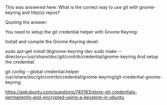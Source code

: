 This was answered here: What is the correct way to use git with gnome-keyring and http(s) repos?

Quoting the answer:

You need to setup the git credential helper with Gnome Keyring:

Install and compile the Gnome Keyring devel:

sudo apt-get install libgnome-keyring-dev
sudo make --directory=/usr/share/doc/git/contrib/credential/gnome-keyring
And setup the credential:

git config --global credential.helper /usr/share/doc/git/contrib/credential/gnome-keyring/git-credential-gnome-keyring

https://askubuntu.com/questions/740183/store-git-credentials-permanently-and-encrypted-using-a-keystore-in-ubuntu